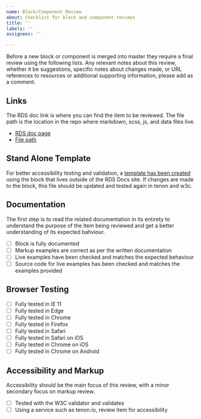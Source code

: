 ```yaml
---
name: Block/Component Review
about: Checklist for block and component reviews
title: ''
labels: ''
assignees: ''

---
```


Before a new block or component is merged into master they require a final review using the following lists. Any relevant notes about this review, whether it be suggestions, specific notes about changes made, or URL references to resources or additional supporting information, please add as a comment.

## Links

The RDS doc link is where you can find the item to be reviewed. The file path is the location in the repo where markdown, scss, js, and data files live.

- [RDS doc page](https://ravendesignsystem.github.io/ADDURL)
- [File path](https://ravendesignsystem.github.io/ADDURL)

## Stand Alone Template

For better accessibility testing and validation, a [template has been created](https://devsite.carleton.ca/rds-testing/ADDFILE.php) using the block that lives outside of the RDS Docs site. If changes are made to the block, this file should be updated and tested again in  tenon and w3c.

## Documentation

The first step is to read the related documentation in its entirety to understand the purpose of the item being reviewed and get a better understanding of its expected bahviour.

- [ ] Block is fully documented
- [ ] Markup examples are correct as per the written documentation
- [ ] Live examples have been checked and matches the expected behaviour
- [ ] Source code for live examples has been checked and matches the examples provided

## Browser Testing

- [ ] Fully tested in IE 11
- [ ] Fully tested in Edge
- [ ] Fully tested in Chrome
- [ ] Fully tested in Firefox
- [ ] Fully tested in Safari
- [ ] Fully tested in Safari on iOS
- [ ] Fully tested in Chrome on iOS
- [ ] Fully tested in Chrome on Android

## Accessibility and Markup

Accessibility should be the main focus of this review, with a minor secondary focus on markup review.

- [ ] Tested with the W3C validator and validates
- [ ] Using a service such as tenon.io, review item for accessibility
